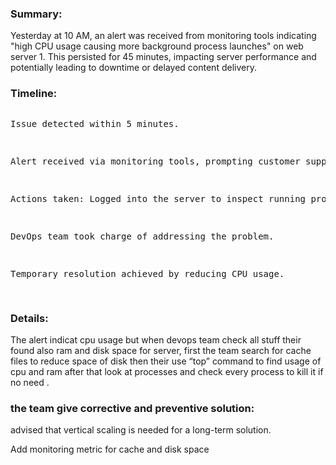 <h3>Summary:</h3>
<p>Yesterday at 10 AM, an alert was received from monitoring tools indicating "high CPU usage causing more background process launches" on web server 1. This persisted for 45 minutes, impacting server performance and potentially leading to downtime or delayed content delivery.</p>
<h3>Timeline:</h3>
<pre>
<p>Issue detected within 5 minutes.</p>
<p>Alert received via monitoring tools, prompting customer support contact.</p>
<p>Actions taken: Logged into the server to inspect running processes and their resource usage for debugging.</p>
<p>DevOps team took charge of addressing the problem.</p>
<p>Temporary resolution achieved by reducing CPU usage.</p>
</pre>
<h3>Details:</h3>
<p>The alert indicat cpu usage but when devops team check all stuff their found also ram and disk space for server, first the team search for cache files to reduce space of disk then their use “top” command to find usage of cpu and ram after that look at processes and check every process to kill it if no need
.</p>
<h3>the team give corrective and preventive solution:</h3>
<p>advised that vertical scaling is needed for a long-term solution.</p>
<p>Add monitoring metric for cache and disk space</p>
